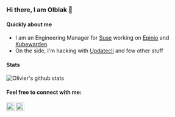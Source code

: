 ### Hi there, I am Olblak 👋

#### Quickly about me
<!-- - I'm a lead operation engineer for [CloudBees][cloudbees-website] -->
- I am an Engineering Manager for [Suse][suse-website] working on [Epinio][epinio-website] and [Kubewarden][kubewarden-website]
- On the side, I'm hacking with [Updatecli][updatecli-website] and few other stuff

#### Stats 

![Olivier's github stats](https://github-readme-stats.vercel.app/api?username=olblak&show_icons=true)

#### Feel free to connect with me:

[<img align="left" alt="overnin | LinkedIn" width="22px" src="https://cdn.jsdelivr.net/npm/simple-icons@v3/icons/linkedin.svg" />][linkedin]
[<img align="left" alt="0lblak | Twitter" width="22px" src="https://cdn.jsdelivr.net/npm/simple-icons@v3/icons/twitter.svg" />][twitter]


<!--

**olblak/olblak** is a ✨ _special_ ✨ repository because its `README.md` (this file) appears on your GitHub profile.

Here are some ideas to get you started:

- 🔭 I’m currently working on ...
- 🌱 I’m currently learning ...
- 👯 I’m looking to collaborate on ...
- 🤔 I’m looking for help with ...
- 💬 Ask me about ...
- 📫 How to reach me: ...
- 😄 Pronouns: ...
- ⚡ Fun fact: ...
-->

[website]: https://www.olblak.com/
[twitter]: https://twitter.com/0lblak
[linkedin]: https://linkedin.com/in/overnin
<!--[cloudbees-website]: https://www.cloudbees.com/-->
[updatecli-website]: https://www.updatecli.io
[suse-website]: https://www.suse.com
[epinio-website]: https://www.epinio.io
[kubewarden-website]: https://www.kubewarden.io
